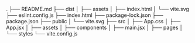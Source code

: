 .
├── README.md
├── dist
│   ├── assets
│   ├── index.html
│   └── vite.svg
├── eslint.config.js
├── index.html
├── package-lock.json
├── package.json
├── public
│   └── vite.svg
├── src
│   ├── App.css
│   ├── App.jsx
│   ├── assets
│   ├── components
│   ├── main.jsx
│   ├── pages
│   └── styles
└── vite.config.js



